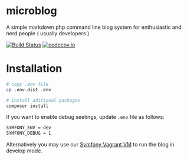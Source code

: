 # microblog
A simple markdown php command line blog system for enthusiastic and nerd people ( usually developers )

[![Build Status](https://travis-ci.org/klederson/microblog.svg?branch=master)](https://travis-ci.org/klederson/microblog)
[![codecov.io](https://codecov.io/github/klederson/microblog/coverage.svg?branch=master)](https://codecov.io/github/klederson/microblog?branch=master)

<!--
[![Latest Stable Version](https://poser.pugx.org/klederson/microblog/v/stable)](https://packagist.org/packages/klederson/microblog)
[![Total Downloads](https://poser.pugx.org/klederson/microblog/downloads)](https://packagist.org/packages/klederson/microblog)
[![License](https://poser.pugx.org/klederson/microblog/license)](https://packagist.org/packages/klederson/microblog)
[![Monthly Downloads](https://poser.pugx.org/klederson/microblog/d/monthly)](https://packagist.org/packages/klederson/microblog)
-->

# Installation

```bash
# copy .env file
cp .env.dist .env

# install aditional packages
composer install
```

If you want to enable debug seetings, update `.env` file as follows:

```bash
SYMFONY_ENV = dev
SYMFONY_DEBUG = 1
```

Alternatively you may use our [Symfony Vagrant VM](https://github.com/kisphp/symfony-vagrant) to run the blog in develop mode.
